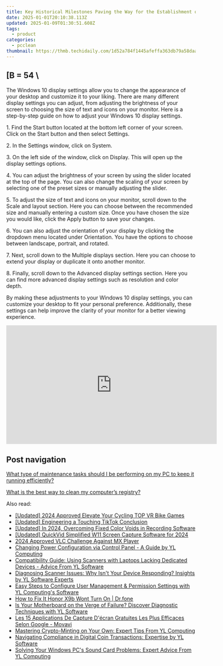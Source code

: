 ```yaml
---
title: Key Historical Milestones Paving the Way for the Establishment of the Republic of China - Insights by YL Technologies
date: 2025-01-01T20:10:38.113Z
updated: 2025-01-09T01:30:51.608Z
tags:
  - product
categories:
  - pcclean
thumbnail: https://thmb.techidaily.com/1d52a784f1445afeffa363db79a58daa37aba70187bc1afa1f381803fc3dfa00.jpg
---
```


## \[B = 54 \

The Windows 10 display settings allow you to change the appearance of your desktop and customize it to your liking. There are many different display settings you can adjust, from adjusting the brightness of your screen to choosing the size of text and icons on your monitor. Here is a step-by-step guide on how to adjust your Windows 10 display settings. 

1\. Find the Start button located at the bottom left corner of your screen. Click on the Start button and then select Settings.

2\. In the Settings window, click on System.

3\. On the left side of the window, click on Display. This will open up the display settings options. 

4\. You can adjust the brightness of your screen by using the slider located at the top of the page. You can also change the scaling of your screen by selecting one of the preset sizes or manually adjusting the slider.

5\. To adjust the size of text and icons on your monitor, scroll down to the Scale and layout section. Here you can choose between the recommended size and manually entering a custom size. Once you have chosen the size you would like, click the Apply button to save your changes.

6\. You can also adjust the orientation of your display by clicking the dropdown menu located under Orientation. You have the options to choose between landscape, portrait, and rotated.

7\. Next, scroll down to the Multiple displays section. Here you can choose to extend your display or duplicate it onto another monitor.

8\. Finally, scroll down to the Advanced display settings section. Here you can find more advanced display settings such as resolution and color depth. 

By making these adjustments to your Windows 10 display settings, you can customize your desktop to fit your personal preference. Additionally, these settings can help improve the clarity of your monitor for a better viewing experience.

<!-- affiliate ads begin -->
<iframe width="560" height="315" src="https://www.youtube.com/embed/9Sj2QNA-JXI?si=V-_h73iE3VlE214k" title="YouTube video player" frameborder="0" allow="accelerometer; autoplay; clipboard-write; encrypted-media; gyroscope; picture-in-picture; web-share" referrerpolicy="strict-origin-when-cross-origin" allowfullscreen></iframe>
<!-- affiliate ads end -->

## Post navigation

[What type of maintenance tasks should I be performing on my PC to keep it running efficiently?](https://tools.techidaily.com/pcclean/products/)

[What is the best way to clean my computer’s registry?](https://tools.techidaily.com/pcclean/products/)

<ins class="adsbygoogle"
     style="display:block"
     data-ad-format="autorelaxed"
     data-ad-client="ca-pub-7571918770474297"
     data-ad-slot="1223367746"></ins>

<ins class="adsbygoogle"
     style="display:block"
     data-ad-client="ca-pub-7571918770474297"
     data-ad-slot="8358498916"
     data-ad-format="auto"
     data-full-width-responsive="true"></ins>

<span class="atpl-alsoreadstyle">Also read:</span>
<div><ul>
<li><a href="https://article-files.techidaily.com/updated-2024-approved-elevate-your-cycling-top-vr-bike-games/"><u>[Updated] 2024 Approved Elevate Your Cycling TOP VR Bike Games</u></a></li>
<li><a href="https://tiktok-videos.techidaily.com/updated-engineering-a-touching-tiktok-conclusion/"><u>[Updated] Engineering a Touching TikTok Conclusion</u></a></li>
<li><a href="https://screen-capture.techidaily.com/updated-in-2024-overcoming-fixed-color-voids-in-recording-software/"><u>[Updated] In 2024, Overcoming Fixed Color Voids in Recording Software</u></a></li>
<li><a href="https://screen-sharing-recording.techidaily.com/updated-quickvid-simplified-w11-screen-capture-software-for-2024/"><u>[Updated] QuickVid Simplified W11 Screen Capture Software for 2024</u></a></li>
<li><a href="https://fox-cloud.techidaily.com/2024-approved-vlc-challenge-against-mx-player/"><u>2024 Approved VLC Challenge Against MX Player</u></a></li>
<li><a href="https://discover-fantastic.techidaily.com/changing-power-configuration-via-control-panel-a-guide-by-yl-computing/"><u>Changing Power Configuration via Control Panel - A Guide by YL Computing</u></a></li>
<li><a href="https://discover-fantastic.techidaily.com/compatibility-guide-using-scanners-with-laptops-lacking-dedicated-devices-advice-from-yl-software/"><u>Compatibility Guide: Using Scanners with Laptops Lacking Dedicated Devices - Advice From YL Software</u></a></li>
<li><a href="https://discover-fantastic.techidaily.com/diagnosing-scanner-issues-why-isnt-your-device-responding-insights-by-yl-software-experts/"><u>Diagnosing Scanner Issues: Why Isn't Your Device Responding? Insights by YL Software Experts</u></a></li>
<li><a href="https://discover-fantastic.techidaily.com/easy-steps-to-configure-user-management-and-permission-settings-with-yl-computings-software/"><u>Easy Steps to Configure User Management & Permission Settings with YL Computing's Software</u></a></li>
<li><a href="https://change-location.techidaily.com/how-to-fix-it-honor-x9b-wont-turn-on-drfone-by-drfone-fix-android-problems-fix-android-problems/"><u>How to Fix It Honor X9b Wont Turn On | Dr.fone</u></a></li>
<li><a href="https://discover-fantastic.techidaily.com/is-your-motherboard-on-the-verge-of-failure-discover-diagnostic-techniques-with-yl-software/"><u>Is Your Motherboard on the Verge of Failure? Discover Diagnostic Techniques with YL Software</u></a></li>
<li><a href="https://win-howtos.techidaily.com/les-15-applications-de-capture-decran-gratuites-les-plus-efficaces-selon-google-movavi/"><u>Les 15 Applications De Capture D'écran Gratuites Les Plus Efficaces Selon Google - Movavi</u></a></li>
<li><a href="https://discover-fantastic.techidaily.com/mastering-crypto-minting-on-your-own-expert-tips-from-yl-computing/"><u>Mastering Crypto-Minting on Your Own: Expert Tips From YL Computing</u></a></li>
<li><a href="https://discover-fantastic.techidaily.com/navigating-compliance-in-digital-coin-transactions-expertise-by-yl-software/"><u>Navigating Compliance in Digital Coin Transactions: Expertise by YL Software</u></a></li>
<li><a href="https://discover-exclusive.techidaily.com/solving-your-windows-pcs-sound-card-problems-expert-advice-from-yl-computing/"><u>Solving Your Windows PC's Sound Card Problems: Expert Advice From YL Computing</u></a></li>
</ul></div>


